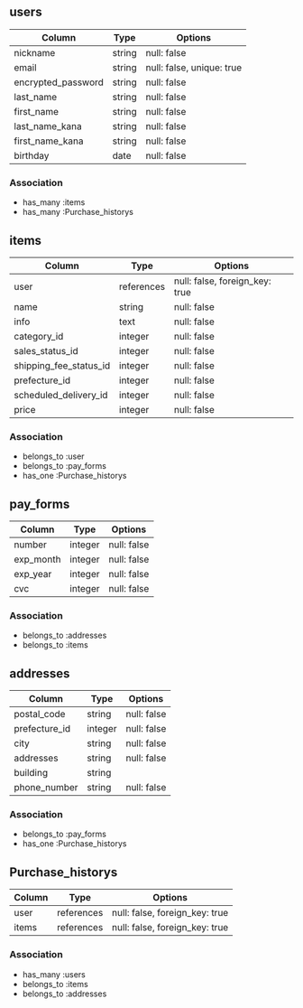 ## users

| Column                | Type                | Options                   |
|-----------------------|---------------------|---------------------------|
| nickname              | string              | null: false               |
| email                 | string              | null: false, unique: true |
| encrypted_password    | string              | null: false               |
| last_name             | string              | null: false               |
| first_name            | string              | null: false               |
| last_name_kana        | string              | null: false               |
| first_name_kana       | string              | null: false               |
| birthday              | date                | null: false               |

### Association

- has_many :items
- has_many :Purchase_historys

## items

| Column                | Type                | Options                       |
|-----------------------|---------------------|-------------------------------|
| user                  | references          | null: false, foreign_key: true|
| name                  | string              | null: false                   |
| info                  | text                | null: false                   |
| category_id           | integer             | null: false                   |
| sales_status_id       | integer             | null: false                   |
| shipping_fee_status_id| integer             | null: false                   |
| prefecture_id         | integer             | null: false                   |
| scheduled_delivery_id | integer             | null: false                   |
| price                 | integer             | null: false                   |

### Association

- belongs_to :user
- belongs_to :pay_forms
- has_one :Purchase_historys


## pay_forms

| Column                | Type                | Options                       |
|-----------------------|---------------------|-------------------------------|
| number                | integer             | null: false                   |
| exp_month             | integer             | null: false                   |
| exp_year              | integer             | null: false                   |
| cvc                   | integer             | null: false                   |

### Association

- belongs_to :addresses
- belongs_to :items

## addresses

| Column                | Type                | Options                       |
|-----------------------|---------------------|-------------------------------|
| postal_code           | string              | null: false                   |
| prefecture_id         | integer             | null: false                   |
| city                  | string              | null: false                   |
| addresses             | string              | null: false                   |
| building              | string              |                               |
| phone_number          | string              | null: false                   |

### Association

- belongs_to :pay_forms
- has_one :Purchase_historys

## Purchase_historys
| Column                | Type                | Options                       |
|-----------------------|---------------------|-------------------------------|
| user                  | references          | null: false, foreign_key: true|
| items                 | references          | null: false, foreign_key: true|

### Association

- has_many :users
- belongs_to :items
- belongs_to :addresses